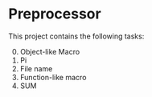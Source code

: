 # Preprocessor

This project contains the following tasks:

0. Object-like Macro
1. Pi
2. File name
3. Function-like macro
4. SUM
